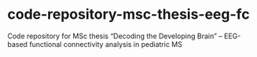 # code-repository-msc-thesis-eeg-fc
Code repository for MSc thesis “Decoding the Developing Brain” – EEG-based functional connectivity analysis in pediatric MS
